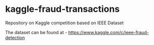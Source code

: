 # kaggle-fraud-transactions
Repository on Kaggle competition based on IEEE Dataset

The dataset can be found at - https://www.kaggle.com/c/ieee-fraud-detection
